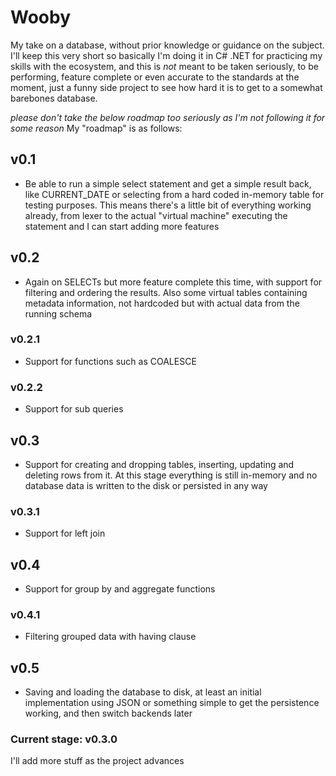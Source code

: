 # Wooby

My take on a database, without prior knowledge or guidance on the subject.
I'll keep this very short so basically I'm doing it in C# .NET for practicing my skills
with the ecosystem, and this is *not* meant to be taken seriously, to be performing,
feature complete or even accurate to the standards at the moment, just a funny side
project to see how hard it is to get to a somewhat barebones database.

_please don't take the below roadmap too seriously as I'm not following it for some reason_
My "roadmap" is as follows:

## v0.1
* Be able to run a simple select statement and get a simple result back, like CURRENT_DATE or selecting from a hard coded in-memory table for testing purposes. This means there's a little bit of everything working already, from lexer to the actual "virtual machine" executing the statement and I can start adding more features

## v0.2
* Again on SELECTs but more feature complete this time, with support for filtering and ordering the results. Also some virtual tables containing metadata information, not hardcoded but with actual data from the running schema

### v0.2.1
* Support for functions such as COALESCE

### v0.2.2
* Support for sub queries

## v0.3
* Support for creating and dropping tables, inserting, updating and deleting rows from it. At this stage everything is still in-memory and no database data is written to the disk or persisted in any way

### v0.3.1
* Support for left join

## v0.4
* Support for group by and aggregate functions

### v0.4.1
* Filtering grouped data with having clause

## v0.5
* Saving and loading the database to disk, at least an initial implementation using JSON or something simple to get the persistence working, and then switch backends later

### Current stage: v0.3.0

I'll add more stuff as the project advances